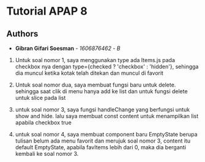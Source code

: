 # Tutorial APAP 8
## Authors
* **Gibran Gifari Soesman** - *1606876462* - *B*

1. Untuk soal nomor 1, saya menggunakan type ada Items.js pada checkbox nya dengan type={checked ? 'checkbox' : 'hidden'}, sehingga dia muncul ketika kotak telah ditekan dan muncul di favorit

2. Untuk soal nomor dua, saya membuat fungsi baru untuk delete. sehingga saat clik di menu hanya add ke list dan untuk fungsi delete untuk slice pada list

3. untuk soal nomor 3, saya fungsi handleChange yang berfungsi untuk show and hide. lalu saya membuat const content untuk menampilkan list apabila checkbox true

4. untuk soal nomor 4, saya membuat component baru EmptyState berupa tulisan belum ada menu favorit dan merujuk soal nomor 3, content itu default EmptyState, apabila favItems lebih dari 0, maka dia berganti kembali ke soal nomor 3.